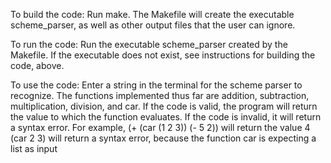 To build the code:
	Run make.
	The Makefile will create the executable scheme_parser, as well as other output files that the user can ignore.

To run the code:
	Run the executable scheme_parser created by the Makefile.
	If the executable does not exist, see instructions for building the code, above.

To use the code:
	Enter a string in the terminal for the scheme parser to recognize.
	The functions implemented thus far are addition, subtraction, multiplication, division, and car.
	If the code is valid, the program will return the value to which the function evaluates.
	If the code is invalid, it will return a syntax error.
	For example,
		(+ (car (1 2 3)) (- 5 2)) will return the value 4
		(car 2 3) will return a syntax error, because the function car is expecting a list as input 
